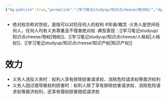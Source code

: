 ```yaml
---
{"dg-publish":true,"permalink":"/学习笔记studyup/知识点cheese/绝对权/","dgPassFrontmatter":true,"created":"2024-07-05T11:27:48.621+08:00","updated":"2024-09-11T12:09:57.149+08:00"}
---
```


- 绝对权亦称对世权，是指可以对抗任何人的权利 #背诵/概念 
·义务人是世间任何人，任何人均有义务尊重且不侵害绝对权
·典型表现：[[学习笔记studyup/知识点cheese/物权\|物权]]、[[学习笔记studyup/知识点cheese/人格权\|人格权]]、[[学习笔记studyup/知识点cheese/知识产权\|知识产权]]

# 效力
- 义务人违反义务时：权利人享有排除妨害请求权、消除危险请求权等救济权利
- 义务人因过错导致权利损害时：权利人除了享有排除妨害请求权、消除危险请求权等救济权利，还享有侵权损害赔偿请求权